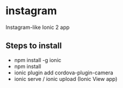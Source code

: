 # instagram
Instagram-like Ionic 2 app

## Steps to install
- npm install -g ionic
- npm install
- ionic plugin add cordova-plugin-camera
- ionic serve / ionic upload (Ionic View app)
